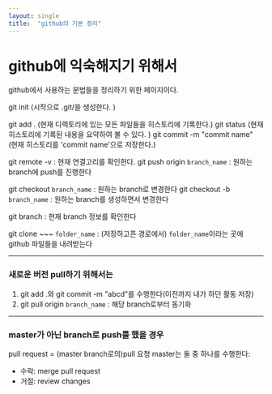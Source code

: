 ```yaml
---
layout: single
title:  "github의 기본 정리"
---
```


# github에 익숙해지기 위해서
github에서 사용하는 문법들을 정리하기 위한 페이지이다.

git init (시작으로 .git/을 생성한다. )

git add . (현재 디렉토리에 있는 모든 파일들을 히스토리에 기록한다.)
git status (현재 히스토리에 기록된 내용을 요약하여 볼 수 있다. )
git commit -m "commit name" (현재 히스토리를 'commit name'으로 저장한다.)

git remote -v : 현재 연결고리를 확인한다.
git push origin `branch_name` : 원하는 branch에 push를 진행한다

git checkout `branch_name` : 원하는 branch로 변경한다
git checkout -b `branch_name` : 원하는 branch를 생성하면서 변경한다

git branch : 현재 branch 정보를 확인한다

git clone ~~~ `folder_name` : (저장하고픈 경로에서) `folder_name`이라는 곳에 github 파일들을 내려받는다

___
### 새로운 버전 pull하기 위해서는
1. git add .와 git commit -m "abcd"를 수행한다(이전까지 내가 하던 활동 저장)
2. git pull origin `branch_name` : 해당 branch로부터 동기화

___
### master가 아닌 branch로 push를 했을 경우
pull request = (master branch로의)pull 요청
master는 둘 중 하나를 수행한다:
* 수락: merge pull request
* 거절: review changes
